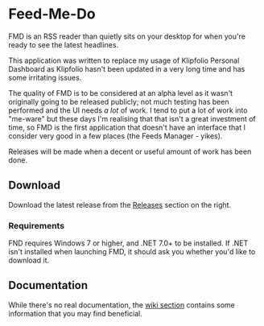 # Feed-Me-Do
FMD is an RSS reader than quietly sits on your desktop for when you're ready to see the latest headlines.

This application was written to replace my usage of Klipfolio Personal Dashboard as Klipfolio hasn't been updated in a very long time and has some irritating issues.

The quality of FMD is to be considered at an alpha level as it wasn't originally going to be released publicly; not much testing has been performed and the UI needs *a lot* of work. I tend to put a lot of work into "me-ware" but these days I'm realising that that isn't a great investment of time, so FMD is the first application that doesn't have an interface that I consider very good in a few places (the Feeds Manager - yikes).

Releases will be made when a decent or useful amount of work has been done.

## Download
Download the latest release from the [Releases](https://github.com/BootBlock/Feed-Me-Do/releases) section on the right.

### Requirements
FND requires Windows 7 or higher, and .NET 7.0+ to be installed. If .NET isn't installed when launching FMD, it should ask you whether you'd like to download it.

## Documentation
While there's no real documentation, the [wiki section](https://github.com/BootBlock/Feed-Me-Do/wiki) contains some information that you may find beneficial.

